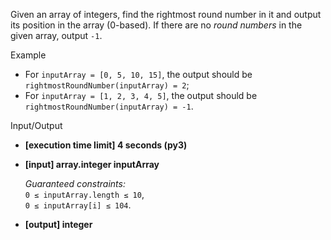 
Given an array of integers, find the rightmost  round number  in it and output its position in the array (0-based). If there are no  _round numbers_  in the given array, output  `-1`.

Example

-   For  `inputArray = [0, 5, 10, 15]`, the output should be  
    `rightmostRoundNumber(inputArray) = 2`;
-   For  `inputArray = [1, 2, 3, 4, 5]`, the output should be  
    `rightmostRoundNumber(inputArray) = -1`.

Input/Output

-   **[execution time limit] 4 seconds (py3)**
    
-   **[input] array.integer inputArray**
    
    _Guaranteed constraints:_  
    `0 ≤ inputArray.length ≤ 10`,  
    `0 ≤ inputArray[i] ≤ 104`.
    
-   **[output] integer**